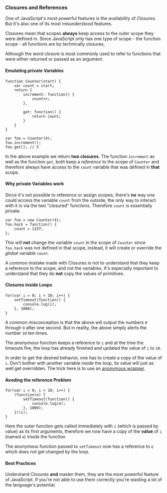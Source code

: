 ### Closures and References

One of JavaScript's most powerful features is the availability of *Closures*.
But it's also one of its most misunderstood features.

Closures mean that scopes **always** keep access to the outer scope they were
defined in. Since JavaScript only has one type of scope - the function scope - 
all functions are by technically closures,

Although the word closure is most commonly used to refer to functions that were 
either returned or passed as an argument.

#### Emulating private Variables

    function Counter(start) {
        var count = start;
        return {
            increment: function() {
                count++;
            },

            get: function() {
                return count;
            }
        }
    }

    var foo = Counter(4);
    foo.increment();
    foo.get(); // 5

In the above example we return **two closures**. The function `increment` as well
as the function `get`, both keep a *reference* to the scope of  `Counter` and 
therefore always have access to the `count` variable that was defined in **that**
scope.

#### Why private Variables work

Since it's not possible to reference or assign scopes, there's **no** way one 
could access the variable `count` from the outside, the only way to interact with it
is via the two "closured" functions. Therefore `count` is essentially private.

    var foo = new Counter(4);
    foo.hack = function() {
        count = 1337;
    };

This will **not** change the variable `count` in the scope of `Counter` since 
`foo.hack` was not defined in that scope, instead, it will create or override the
*global* variable `count`.

A common mistake made with Closures is not to understand that they keep
a reference to the scope, and not the variables. It's especially important to
understand that they do **not** copy the values of primitives.

#### Closures inside Loops

    for(var i = 0; i < 10; i++) {
        setTimeout(function() {
            console.log(i);  
        }, 1000);
    }

A common misconception is that the above will output the numbers `0` through
`9` after one second. But in reality, the above simply alerts the number `10` ten
times.

The *anonymous* function keeps a reference to `i` and at the time the timeouts 
fire, the loop has already finished and updated the value of `i` to `10`.

In order to get the desired behavior, one has to create a copy of the value of 
`i`. Don't bother with another variable inside the loop, its value will just as 
well get overridden. The trick here is to use an [anonymous
wrapper](#scopes-and-namespaces).

#### Avoding the reference Problem

    for(var i = 0; i < 10; i++) {
        (function(e) {
            setTimeout(function() {
                console.log(e);  
            }, 1000);
        })(i);
    }

Here the outer function gets called immediately with `i` (which is passed by 
value) as its first arguments, therefore we now have a copy of the **value** of 
`i` (named `e`) inside the function

The anonymous function passed to `setTimeout` now has a reference to `e` which
does not get changed by the loop.

#### Best Practices
Understand Closures **and** master them, they are the most powerful feature of
JavaScript. If you're not able to use them correctly you're wasting a lot of the
language's potential.

